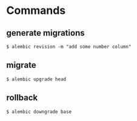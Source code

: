 # Commands

## generate migrations

`$ alembic revision -m "add some number column"`

## migrate

`$ alembic upgrade head`

## rollback

`$ alembic downgrade base`
